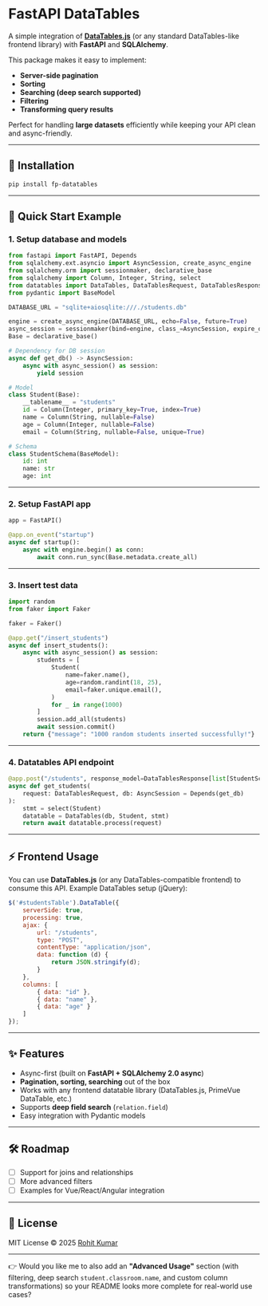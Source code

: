 
# FastAPI DataTables

A simple integration of **[DataTables.js](https://datatables.net/)** (or any standard DataTables-like frontend library) with **FastAPI** and **SQLAlchemy**.

This package makes it easy to implement:

* **Server-side pagination**
* **Sorting**
* **Searching (deep search supported)**
* **Filtering**
* **Transforming query results**

Perfect for handling **large datasets** efficiently while keeping your API clean and async-friendly.

---

## 🚀 Installation

```bash
pip install fp-datatables
```

---

## 📖 Quick Start Example

### 1. Setup database and models

```python
from fastapi import FastAPI, Depends
from sqlalchemy.ext.asyncio import AsyncSession, create_async_engine
from sqlalchemy.orm import sessionmaker, declarative_base
from sqlalchemy import Column, Integer, String, select
from datatables import DataTables, DataTablesRequest, DataTablesResponse
from pydantic import BaseModel

DATABASE_URL = "sqlite+aiosqlite:///./students.db"

engine = create_async_engine(DATABASE_URL, echo=False, future=True)
async_session = sessionmaker(bind=engine, class_=AsyncSession, expire_on_commit=False)
Base = declarative_base()

# Dependency for DB session
async def get_db() -> AsyncSession:
    async with async_session() as session:
        yield session

# Model
class Student(Base):
    __tablename__ = "students"
    id = Column(Integer, primary_key=True, index=True)
    name = Column(String, nullable=False)
    age = Column(Integer, nullable=False)
    email = Column(String, nullable=False, unique=True)

# Schema
class StudentSchema(BaseModel):
    id: int
    name: str
    age: int
```

---

### 2. Setup FastAPI app

```python
app = FastAPI()

@app.on_event("startup")
async def startup():
    async with engine.begin() as conn:
        await conn.run_sync(Base.metadata.create_all)
```

---

### 3. Insert test data

```python
import random
from faker import Faker

faker = Faker()

@app.get("/insert_students")
async def insert_students():
    async with async_session() as session:
        students = [
            Student(
                name=faker.name(),
                age=random.randint(18, 25),
                email=faker.unique.email(),
            )
            for _ in range(1000)
        ]
        session.add_all(students)
        await session.commit()
    return {"message": "1000 random students inserted successfully!"}
```

---

### 4. Datatables API endpoint

```python
@app.post("/students", response_model=DataTablesResponse[list[StudentSchema]])
async def get_students(
    request: DataTablesRequest, db: AsyncSession = Depends(get_db)
):
    stmt = select(Student)
    datatable = DataTables(db, Student, stmt)
    return await datatable.process(request)
```

---

## ⚡ Frontend Usage

You can use **DataTables.js** (or any DataTables-compatible frontend) to consume this API.
Example DataTables setup (jQuery):

```javascript
$('#studentsTable').DataTable({
    serverSide: true,
    processing: true,
    ajax: {
        url: "/students",
        type: "POST",
        contentType: "application/json",
        data: function (d) {
            return JSON.stringify(d);
        }
    },
    columns: [
        { data: "id" },
        { data: "name" },
        { data: "age" }
    ]
});
```

---

## ✨ Features

* Async-first (built on **FastAPI + SQLAlchemy 2.0 async**)
* **Pagination, sorting, searching** out of the box
* Works with any frontend datatable library (DataTables.js, PrimeVue DataTable, etc.)
* Supports **deep field search** (`relation.field`)
* Easy integration with Pydantic models

---

## 🛠️ Roadmap

* [ ] Support for joins and relationships
* [ ] More advanced filters
* [ ] Examples for Vue/React/Angular integration

---

## 📜 License

MIT License © 2025 [Rohit Kumar](https://github.com/Rohit-kumar-raja)

---

👉 Would you like me to also add an **"Advanced Usage"** section (with filtering, deep search `student.classroom.name`, and custom column transformations) so your README looks more complete for real-world use cases?

